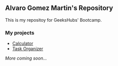 ## Alvaro Gomez Martin's Repository

This is my repositoy for GeeksHubs' Bootcamp.

### My projects

- [Calculator](https://alvgom97.github.io/Calculator)
- [Task Organizer](https://alvgom97.github.io/Organizer)

_More coming soon..._
